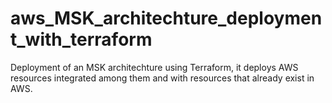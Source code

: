 # aws_MSK_architechture_deployment_with_terraform
Deployment of an MSK architechture using Terraform, it deploys AWS resources integrated among them and with resources that already exist in AWS.
